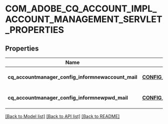 # COM_ADOBE_CQ_ACCOUNT_IMPL_ACCOUNT_MANAGEMENT_SERVLET_PROPERTIES

## Properties
Name | Type | Description | Notes
------------ | ------------- | ------------- | -------------
**cq_accountmanager_config_informnewaccount_mail** | [**CONFIG_NODE_PROPERTY_STRING**](configNodePropertyString.md) |  | [optional] [default to null]
**cq_accountmanager_config_informnewpwd_mail** | [**CONFIG_NODE_PROPERTY_STRING**](configNodePropertyString.md) |  | [optional] [default to null]

[[Back to Model list]](../README.md#documentation-for-models) [[Back to API list]](../README.md#documentation-for-api-endpoints) [[Back to README]](../README.md)


